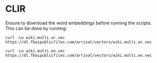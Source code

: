 # CLIR
Ensure to download the word embeddings before running the scripts. \
This can be done by running:
```
curl -Lo wiki.multi.ar.vec https://dl.fbaipublicfiles.com/arrival/vectors/wiki.multi.ar.vec
```
```
curl -Lo wiki.multi.en.vec https://dl.fbaipublicfiles.com/arrival/vectors/wiki.multi.en.vec
```
